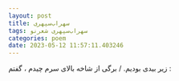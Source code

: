 ```yaml
---
layout: post
title: سهراب‌سپهری
tags: سهراب‌سپهری شعر‌نو
categories: poem
date: 2023-05-12 11:57:11.403246
---
```


زیر بیدی بودیم. / برگی از شاخه بالای سرم چیدم ، گفتم :